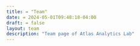 ```yaml
---
title: = "Team"
date: = 2024-05-01T09:48:18-04:00
draft: = false
layout: team
description: "Team page of Atlas Analytics Lab"
---
```

